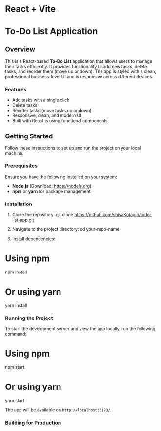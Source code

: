 # React + Vite

# To-Do List Application

## Overview

This is a React-based **To-Do List** application that allows users to manage their tasks efficiently. It provides functionality to add new tasks, delete tasks, and reorder them (move up or down). The app is styled with a clean, professional business-level UI and is responsive across different devices.

### Features
- Add tasks with a single click
- Delete tasks
- Reorder tasks (move tasks up or down)
- Responsive, clean, and modern UI
- Built with React.js using functional components

## Getting Started

Follow these instructions to set up and run the project on your local machine.

### Prerequisites

Ensure you have the following installed on your system:
- **Node.js** (Download: https://nodejs.org)
- **npm** or **yarn** for package management

### Installation

1. Clone the repository: git clone https://github.com/shivaKotagiri/todo-list-app.git

2. Navigate to the project directory: cd your-repo-name

3. Install dependencies:

# Using npm  
npm install

# Or using yarn
yarn install

### Running the Project

To start the development server and view the app locally, run the following command:

# Using npm
npm start

# Or using yarn
yarn start


The app will be available on `http://localhost:5173/`.

### Building for Production


